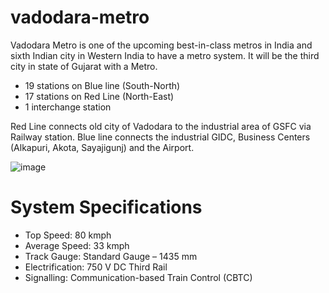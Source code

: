 # vadodara-metro

Vadodara Metro is one of the upcoming best-in-class metros in India and sixth Indian city in Western India to have a metro system. It will be the third city in state of Gujarat with a Metro.

- 19 stations on Blue line (South-North)
- 17 stations on Red Line (North-East)
- 1 interchange station

Red Line connects old city of Vadodara to the industrial area of GSFC via Railway station. Blue line connects the industrial GIDC, Business Centers (Alkapuri, Akota, Sayajigunj) and the Airport.

![image](https://user-images.githubusercontent.com/56454817/232204295-1d0fb3a7-61c6-4992-9119-dde21f3ca9d0.png)

# System Specifications
- Top Speed: 80 kmph
- Average Speed: 33 kmph
- Track Gauge: Standard Gauge – 1435 mm
- Electrification: 750 V DC Third Rail
- Signalling: Communication-based Train Control (CBTC)

